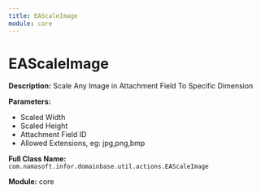 ```yaml
---
title: EAScaleImage
module: core
---
```


# EAScaleImage

**Description:** Scale Any Image in Attachment Field To Specific Dimension

**Parameters:**
- Scaled Width
- Scaled Height
- Attachment Field ID
- Allowed Extensions, eg: jpg,png,bmp

**Full Class Name:** `com.namasoft.infor.domainbase.util.actions.EAScaleImage`

**Module:** core

